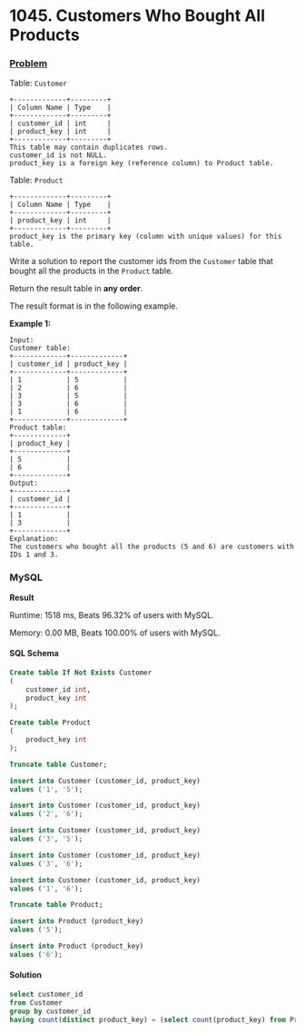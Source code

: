 # 1045. Customers Who Bought All Products

### [Problem](https://leetcode.com/problems/customers-who-bought-all-products/description)

Table: `Customer`

```
+-------------+---------+
| Column Name | Type    |
+-------------+---------+
| customer_id | int     |
| product_key | int     |
+-------------+---------+
This table may contain duplicates rows. 
customer_id is not NULL.
product_key is a foreign key (reference column) to Product table.
```

Table: `Product`

```
+-------------+---------+
| Column Name | Type    |
+-------------+---------+
| product_key | int     |
+-------------+---------+
product_key is the primary key (column with unique values) for this table.
```

Write a solution to report the customer ids from the `Customer` table that bought all the products in the `Product` table.

Return the result table in **any order**.

The result format is in the following example.

**Example 1:**

```
Input: 
Customer table:
+-------------+-------------+
| customer_id | product_key |
+-------------+-------------+
| 1           | 5           |
| 2           | 6           |
| 3           | 5           |
| 3           | 6           |
| 1           | 6           |
+-------------+-------------+
Product table:
+-------------+
| product_key |
+-------------+
| 5           |
| 6           |
+-------------+
Output: 
+-------------+
| customer_id |
+-------------+
| 1           |
| 3           |
+-------------+
Explanation: 
The customers who bought all the products (5 and 6) are customers with IDs 1 and 3.
```

### MySQL

**Result**

Runtime: 1518 ms, Beats 96.32% of users with MySQL.

Memory: 0.00 MB, Beats 100.00% of users with MySQL.

#### SQL Schema

```sql
Create table If Not Exists Customer
(
    customer_id int,
    product_key int
);

Create table Product
(
    product_key int
);

Truncate table Customer;

insert into Customer (customer_id, product_key)
values ('1', '5');

insert into Customer (customer_id, product_key)
values ('2', '6');

insert into Customer (customer_id, product_key)
values ('3', '5');

insert into Customer (customer_id, product_key)
values ('3', '6');

insert into Customer (customer_id, product_key)
values ('1', '6');

Truncate table Product;

insert into Product (product_key)
values ('5');

insert into Product (product_key)
values ('6');
```

#### Solution

```sql
select customer_id
from Customer
group by customer_id
having count(distinct product_key) = (select count(product_key) from Product);
```
